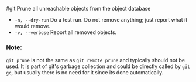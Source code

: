#git 
Prune all unreachable objects from the object database

- `-n, --dry-run`   Do a test run. Do not remove anything; just report what it would remove.
- `-v, --verbose`   Report all removed objects.

### Note:
`git prune` is not the same as `git remote prune` and typically should not be used. It is part of git's garbage collection and could be directly called by `git gc`, but usually there is no need for it since its done automatically.